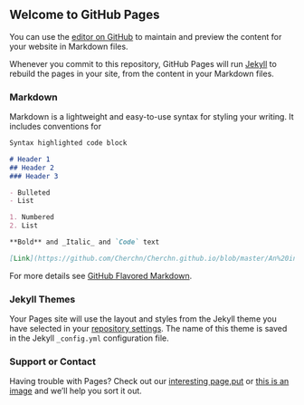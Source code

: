 ## Welcome to GitHub Pages

You can use the [editor on GitHub](https://github.com/Cherchn/Cherchn.github.io/edit/Cherchn-patch-1/docs/index.md) to maintain and preview the content for your website in Markdown files.

Whenever you commit to this repository, GitHub Pages will run [Jekyll](https://jekyllrb.com/) to rebuild the pages in your site, from the content in your Markdown files.

### Markdown

Markdown is a lightweight and easy-to-use syntax for styling your writing. It includes conventions for

```markdown
Syntax highlighted code block

# Header 1
## Header 2
### Header 3

- Bulleted
- List

1. Numbered
2. List

**Bold** and _Italic_ and `Code` text

[Link](https://github.com/Cherchn/Cherchn.github.io/blob/master/An%20interesting%20page.html) and ![Image](https://github.com/Cherchn/Cherchn.github.io/blob/Cherchn-patch-1/west_01_3ca39fe.png)
```

For more details see [GitHub Flavored Markdown](https://guides.github.com/features/mastering-markdown/).

### Jekyll Themes

Your Pages site will use the layout and styles from the Jekyll theme you have selected in your [repository settings](https://github.com/Cherchn/Cherchn.github.io/settings). The name of this theme is saved in the Jekyll `_config.yml` configuration file.

### Support or Contact

Having trouble with Pages? Check out our [interesting page,put](https://github.com/Cherchn/Cherchn.github.io/blob/master/An%20interesting%20page.html) or [this is an image](https://github.com/Cherchn/Cherchn.github.io/blob/Cherchn-patch-1/west_01_3ca39fe.png) and we’ll help you sort it out.
